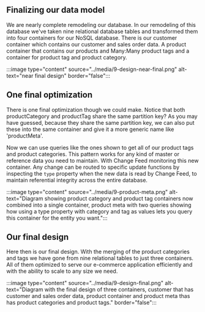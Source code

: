 ## Finalizing our data model

We are nearly complete remodeling our database. In our remodeling of this database we've taken nine relational database tables and transformed them into four containers for our NoSQL database. There is our customer container which contains our customer and sales order data. A product container that contains our products and Many:Many product tags and a container for product tag and product category.

:::image type="content" source="../media/9-design-near-final.png" alt-text="near final design" border="false":::

## One final optimization

There is one final optimization though we could make. Notice that both productCategory and productTag share the same partition key? As you may have guessed, because they share the same partition key, we can also put these into the same container and give it a more generic name like 'productMeta'.

Now we can use queries like the ones shown to get all of our product tags and product categories. This pattern works for any kind of master or reference data you need to maintain. With Change Feed monitoring this new container. Any change can be routed to specific update functions by inspecting the `type` property when the new data is read by Change Feed, to maintain referential integrity across the entire database.

:::image type="content" source="../media/9-product-meta.png" alt-text="Diagram showing product category and product tag containers now combined into a single container, product meta with two queries showing how using a type property with category and tag as values lets you query this container for the entity you want.":::

## Our final design

Here then is our final design. With the merging of the product categories and tags we have gone from nine relational tables to just three containers. All of them optimized to serve our e-commerce application efficiently and with the ability to scale to any size we need.

:::image type="content" source="../media/9-design-final.png" alt-text="Diagram with the final design of three containers, customer that has customer and sales order data, product container and product meta thas has product categories and product tags." border="false":::
